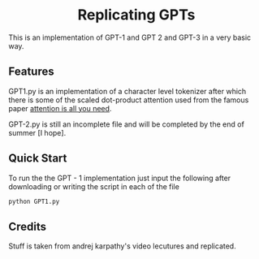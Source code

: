 <div align="center">

# Replicating GPTs

</div>
This is an implementation of GPT-1 and GPT 2 and GPT-3 in a very basic way.

## Features

GPT1.py is an implementation of a character level tokenizer after which there is some of the scaled dot-product attention used from the famous paper [attention is all you need](https://doi.org/10.48550/arXiv.1706.03762).

GPT-2.py is still an incomplete file and will be completed by the end of summer [I hope].

## Quick Start

To run the the GPT - 1 implementation just input the following after downloading or writing the script in each of the file
```bash
python GPT1.py
```

## Credits 

Stuff is taken from andrej karpathy's video lecutures and replicated. 

